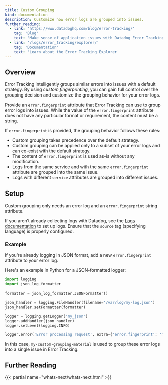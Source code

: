 ```yaml
---
title: Custom Grouping
kind: documentation
description: Customize how error logs are grouped into issues.
further_reading:
  - link: 'https://www.datadoghq.com/blog/error-tracking/'
    tag: 'Blog'
    text: 'Make sense of application issues with Datadog Error Tracking'
  - link: '/logs/error_tracking/explorer/'
    tag: 'Documentation'
    text: 'Learn about the Error Tracking Explorer'
---
```


## Overview

Error Tracking intelligently groups similar errors into issues with a default strategy. By using _custom fingerprinting_, you can gain full control over the grouping decision and customize the grouping behavior for your error logs.

Provide an `error.fingerprint` attribute that Error Tracking can use to group error logs into issues. While the value of the `error.fingerprint` attribute does not have any particular format or requirement, the content must be a string.

If `error.fingerprint` is provided, the grouping behavior follows these rules:

* Custom grouping takes precedence over the default strategy.
* Custom grouping can be applied only to a subset of your error logs and can co-exist with the default strategy.
* The content of `error.fingerprint` is used as-is without any modification.
* Logs from the same service and with the same `error.fingerprint` attribute are grouped into the same issue.
* Logs with different `service` attributes are grouped into different issues.

## Setup

Custom grouping only needs an error log and an `error.fingerprint` string attribute.

If you aren’t already collecting logs with Datadog, see the [Logs documentation][1] to set up logs.
Ensure that the `source` tag (specifying language) is properly configured.

### Example

If you're already logging in JSON format, add a new `error.fingerprint` attribute to your error log.

Here's an example in Python for a JSON-formatted logger:

```python
import logging
import json_log_formatter

formatter = json_log_formatter.JSONFormatter()

json_handler = logging.FileHandler(filename='/var/log/my-log.json')
json_handler.setFormatter(formatter)

logger = logging.getLogger('my_json')
logger.addHandler(json_handler)
logger.setLevel(logging.INFO)

logger.error('Error processing request', extra={'error.fingerprint': 'my-custom-grouping-material'})
```

In this case, `my-custom-grouping-material` is used to group these error logs into a single
issue in Error Tracking.

## Further Reading

{{< partial name="whats-next/whats-next.html" >}}

[1]: /logs/log_collection/
